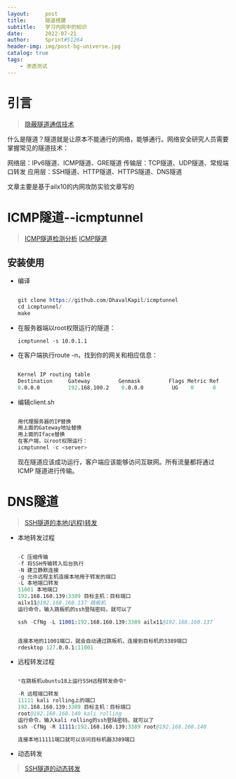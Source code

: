 ```yaml
---
layout:     post
title:      隧道搭建
subtitle:   学习内网中的知识
date:       2022-07-21
author:     Sprint#51264
header-img: img/post-bg-universe.jpg
catalog: true
tags:
    - 渗透测试
---
```


# 引言

>[隐蔽隧道通信技术](https://zhuanlan.zhihu.com/p/161718415)


什么是隧道？隧道就是让原本不能通行的网络，能够通行。网络安全研究人员需要掌握常见的隧道技术：

网络层：IPv6隧道、ICMP隧道、GRE隧道
传输层：TCP隧道、UDP隧道、常规端口转发
应用层：SSH隧道、HTTP隧道、HTTPS隧道、DNS隧道

文章主要是基于ailx10的内网攻防实验文章写的

# ICMP隧道--icmptunnel

>[ICMP隧道检测分析](https://blog.csdn.net/qq_15174755/article/details/118372787)
>[ICMP隧道](https://zhuanlan.zhihu.com/p/113692119)

## 安装使用

* 编译
    
    ```s

    git clone https://github.com/DhavalKapil/icmptunnel
    cd icmptunnel/
    make
    ```

* 在服务器端以root权限运行的隧道：
    
    `icmptunnel -s 10.0.1.1`


* 在客户端执行route -n，找到你的网关和相应信息：

    ```s

    Kernel IP routing table
    Destination     Gateway         Genmask         Flags Metric Ref    Use Iface
    0.0.0.0         192.168.100.2    0.0.0.0         UG    0      0        0 ens33
    ```

* 编辑client.sh

    ```s

    用代理服务器的IP替换
    用上面的Gateway地址替换
    用上面的Iface替换
    在客户端，以root权限运行：
    icmptunnel -c <server>
    ```

    现在隧道应该成功运行，客户端应该能够访问互联网。所有流量都将通过 ICMP 隧道进行传输。

# DNS隧道

>[SSH隧道的本地(远程)转发](https://zhuanlan.zhihu.com/p/170597122)

* 本地转发过程

    ```s

    -C 压缩传输
    -f 将SSH传输转入后台执行
    -N 建立静默连接
    -g 允许远程主机连接本地用于转发的端口
    -L 本地端口转发
    11001 本地端口
    192.168.160.139:3389 目标主机：目标端口
    ailx11@192.168.160.137 跳板机
    运行命令，输入跳板机的ssh登陆密码，就可以了

    ssh -CfNg -L 11001:192.168.160.139:3389 ailx11@192.168.160.137


    连接本地的11001端口，就会自动通过跳板机，连接到目标机的3389端口
    rdesktop 127.0.0.1:11001

    ```



* 远程转发过程

    ```s

    *在跳板机ubuntu18上运行SSH远程转发命令*

    -R 远程端口转发
    11111 kali rolling上的端口
    192.168.160.139:3389 目标主机：目标端口
    root@192.168.160.140 kali rolling
    运行命令，输入kali rolling的ssh登陆密码，就可以了
    ssh -CfNg -R 11111:192.168.160.139:3389 root@192.168.160.140

    连接本地11111端口就可以访问目标机器3389端口

    ```

* 动态转发

>[SSH隧道的动态转发](https://zhuanlan.zhihu.com/p/173826525)